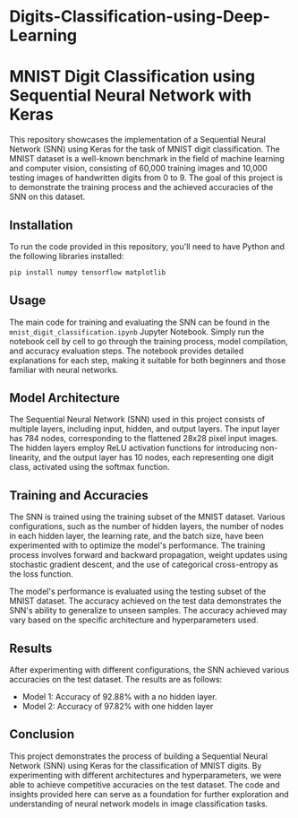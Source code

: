 # Digits-Classification-using-Deep-Learning


# MNIST Digit Classification using Sequential Neural Network with Keras

This repository showcases the implementation of a Sequential Neural Network (SNN) using Keras for the task of MNIST digit classification. The MNIST dataset is a well-known benchmark in the field of machine learning and computer vision, consisting of 60,000 training images and 10,000 testing images of handwritten digits from 0 to 9. The goal of this project is to demonstrate the training process and the achieved accuracies of the SNN on this dataset.

## Installation

To run the code provided in this repository, you'll need to have Python and the following libraries installed:

```bash
pip install numpy tensorflow matplotlib
```

## Usage

The main code for training and evaluating the SNN can be found in the `mnist_digit_classification.ipynb` Jupyter Notebook. Simply run the notebook cell by cell to go through the training process, model compilation, and accuracy evaluation steps. The notebook provides detailed explanations for each step, making it suitable for both beginners and those familiar with neural networks.

## Model Architecture

The Sequential Neural Network (SNN) used in this project consists of multiple layers, including input, hidden, and output layers. The input layer has 784 nodes, corresponding to the flattened 28x28 pixel input images. The hidden layers employ ReLU activation functions for introducing non-linearity, and the output layer has 10 nodes, each representing one digit class, activated using the softmax function.

## Training and Accuracies

The SNN is trained using the training subset of the MNIST dataset. Various configurations, such as the number of hidden layers, the number of nodes in each hidden layer, the learning rate, and the batch size, have been experimented with to optimize the model's performance. The training process involves forward and backward propagation, weight updates using stochastic gradient descent, and the use of categorical cross-entropy as the loss function.

The model's performance is evaluated using the testing subset of the MNIST dataset. The accuracy achieved on the test data demonstrates the SNN's ability to generalize to unseen samples. The accuracy achieved may vary based on the specific architecture and hyperparameters used.

## Results

After experimenting with different configurations, the SNN achieved various accuracies on the test dataset. The results are as follows:
- Model 1: Accuracy of 92.88% with a no hidden layer.
- Model 2: Accuracy of 97.82% with one hidden layer


## Conclusion

This project demonstrates the process of building a Sequential Neural Network (SNN) using Keras for the classification of MNIST digits. By experimenting with different architectures and hyperparameters, we were able to achieve competitive accuracies on the test dataset. The code and insights provided here can serve as a foundation for further exploration and understanding of neural network models in image classification tasks.
